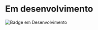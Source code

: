 # Em desenvolvimento

![Badge em Desenvolvimento](http://img.shields.io/static/v1?label=STATUS&message=EM%20DESENVOLVIMENTO&color=GREEN&style=for-the-badge)

